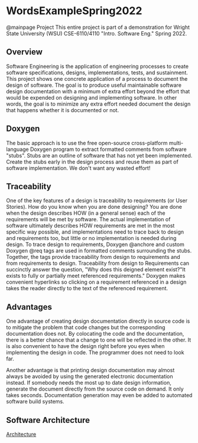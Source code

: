 # WordsExampleSpring2022

@mainpage Project
This entire project is part of a demonstration for Wright State University (WSU) CSE-6110/4110 "Intro. Software Eng." Spring 2022.

## Overview

Software Engineering is the application of engineering processes to create software specifications, designs, implementations, tests, and sustainment. This project shows one concrete application of a process to document the design of software. The goal is to produce useful maintainable software design documentation with a minimum of extra effort beyond the effort that would be expended on designing and implementing software. In other words, the goal is to minimize any extra effort needed document the design that happens whether it is documented or not.

## Doxygen
The basic approach is to use the free open-source cross-platform multi-language Doxygen program to extract formatted comments from software "stubs". Stubs are an outline of software that has not yet been implemented. Create the stubs early in the design process and reuse them as part of software implementation. We don't want any wasted effort!

## Traceability 
One of the key features of a design is traceability to requirements (or User Stories). How do you know when you are done designing? You are done when the design describes HOW (in a general sense) each of the requirements will be met by software. The actual implementation of software ultimately describes HOW requirements are met in the most specific way possible, and implementations need to trace back to design and requirements too, but little or no implementation is needed during design. To trace design to requirements, Doxygen @anchore and custom Doxygen @req tags are used in formatted comments surrounding the stubs. Together, the tags provide traceability from design to requirements and from requirements to design. Traceability from design to Requirements can succinctly answer the question, "Why does this deigned element exist?"It exists to fully or partially meet referenced requirements." Doxygen makes convenient hyperlinks so clicking on a requirement referenced in a design takes the reader directly to the text of the referenced requirement.

## Advantages 
One advantage of creating design documentation directly in source code is to mitigate the problem that code changes but the corresponding documentation does not. By colocating the code and the documentation, there is a better chance that a change to one will be reflected in the other. It is also convenient to have the design right before you eyes when implementing the design in code. The programmer does not need to look far.

Another advantage is that printing design documentation may almost always be avoided by using the generated electronic documentation instead. If somebody needs the most up to date design information, generate the document directly from the source code on demand. It only takes seconds. Documentation generation may even be added to automated software build systems.

## Software Architecture
[Architecture](md__home_user_WordsExampleSpring2022_Overview.html)
